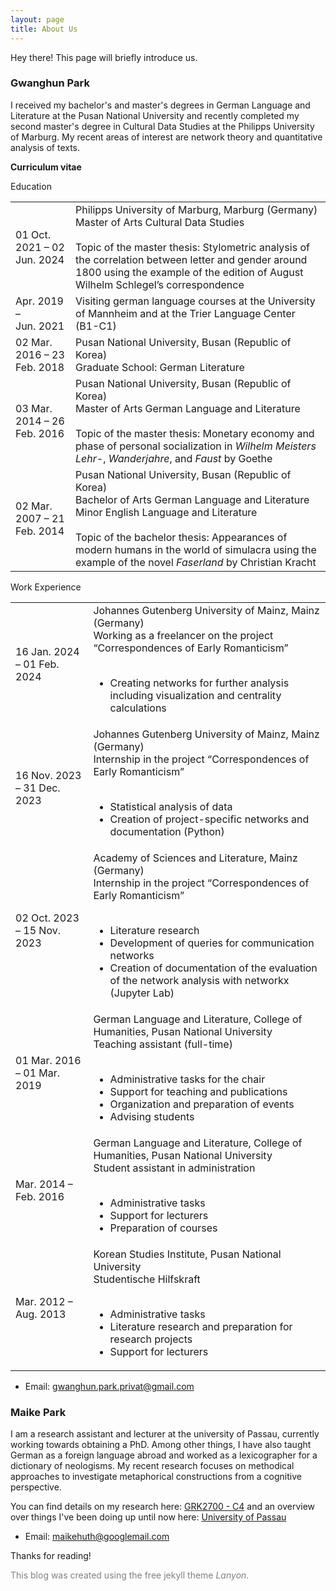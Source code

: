 ```yaml
---
layout: page
title: About Us
---
```


<p class="message">
  Hey there! This page will briefly introduce us.
</p>

### Gwanghun Park

I received my bachelor's and master's degrees in German Language and Literature at the Pusan ​​National University and recently completed my second master's degree in Cultural Data Studies at the Philipps University of Marburg. My recent areas of interest are network theory and quantitative analysis of texts.

**Curriculum vitae**

Education

<table>
  <tbody>
    <tr>
      <td>01 Oct. 2021 – 02 Jun. 2024</td>
      <td>Philipps University of Marburg, Marburg (Germany)
      <br>Master of Arts Cultural Data Studies
      <br><br>Topic of the master thesis: Stylometric analysis of the correlation between letter and gender around 1800 using the example of the edition of August Wilhelm Schlegel’s correspondence</td>
    </tr>  
    <tr>
      <td>Apr. 2019 – <br>Jun. 2021</td>
      <td>Visiting german language courses at the University of Mannheim and at the Trier Language Center (B1-C1)</td>
    </tr>
    <tr>
      <td>02 Mar. 2016 – 23 Feb. 2018</td>
      <td>Pusan National University, Busan (Republic of Korea)
      <br>Graduate School: German Literature</td>
    </tr>
    <tr>
      <td>03 Mar. 2014 – 26 Feb. 2016</td>
      <td>Pusan National University, Busan (Republic of Korea)
      <br>Master of Arts German Language and Literature
      <br><br>Topic of the master thesis: Monetary economy and phase of personal socialization in <em>Wilhelm Meisters Lehr-</em>, <em>Wanderjahre</em>, and <em>Faust</em> by Goethe</td>
    </tr>
    <tr>
      <td>02 Mar. 2007 – 21 Feb. 2014</td>
      <td>Pusan National University, Busan (Republic of Korea)
      <br>Bachelor of Arts German Language and Literature
      <br>Minor English Language and Literature
      <br><br>Topic of the bachelor thesis: Appearances of modern humans in the world of simulacra using the example of the novel <em>Faserland</em> by Christian Kracht</td>
    </tr>
  </tbody>
</table>

Work Experience

<table>
  <tbody>
    <tr>
      <td>16 Jan. 2024 – 01 Feb. 2024</td>
      <td>Johannes Gutenberg University of Mainz, Mainz (Germany)
      <br>Working as a freelancer on the project “Correspondences of Early Romanticism”<br><br>
      <ul>
        <li>Creating networks for further analysis including visualization and centrality calculations</li>
      </ul>
      </td>
    </tr>
    <tr>
      <td>16 Nov. 2023 – 31 Dec. 2023</td>
      <td>Johannes Gutenberg University of Mainz, Mainz (Germany)
      <br>Internship in the project “Correspondences of Early Romanticism”<br><br>
      <ul>
        <li>Statistical analysis of data</li>
        <li>Creation of project-specific networks and documentation (Python)</li>
      </ul>
      </td>
    </tr>
    <tr>
      <td>02 Oct. 2023 – 15 Nov. 2023</td>
      <td>Academy of Sciences and Literature, Mainz (Germany)
      <br>Internship in the project “Correspondences of Early Romanticism”<br><br>
      <ul>
        <li>Literature research</li>
        <li>Development of queries for communication networks</li>
        <li>Creation of documentation of the evaluation of the network analysis with networkx (Jupyter Lab)</li>
      </ul>
      </td>
    </tr>
    <tr>
      <td>01 Mar. 2016 – 01 Mar. 2019</td>
      <td>German Language and Literature, College of Humanities, Pusan National University
      <br>Teaching assistant (full-time)<br><br>
      <ul>
        <li>Administrative tasks for the chair</li>
        <li>Support for teaching and publications</li>
        <li>Organization and preparation of events</li>
        <li>Advising students</li>
      </ul>
      </td>
    </tr>
    <tr>
      <td>Mar. 2014 – Feb. 2016</td>
      <td>German Language and Literature, College of Humanities, Pusan National University
      <br>Student assistant in administration<br><br>
      <ul>
        <li>Administrative tasks</li>
        <li>Support for lecturers</li>
        <li>Preparation of courses</li>
      </ul>
      </td>
    </tr>
    <tr>
      <td>Mar. 2012 – Aug. 2013</td>
      <td>Korean Studies Institute, Pusan National University
      <br>Studentische Hilfskraft<br><br>
      <ul>
        <li>Administrative tasks</li>
        <li>Literature research and preparation for research projects</li>
        <li>Support for lecturers</li>
      </ul>
      </td>
    </tr>
  </tbody>
</table>

* Email: <a href="mailto:gwanghun.park.privat@gmail.com">gwanghun.park.privat@gmail.com</a>

### Maike Park

I am a research assistant and lecturer at the university of Passau, currently working towards obtaining a PhD. Among other things, I have also taught German as a foreign language abroad and worked as a lexicographer for a dictionary of neologisms. My recent research focuses on methodical approaches to investigate metaphorical constructions from a cognitive perspective.

You can find details on my research here: [GRK2700 - C4](https://www.uni-marburg.de/en/fb09/grk-2700/projects/c4-polysemy-and-metaphors-as-a-challenge-for-mental-representations) and an overview over things I've been doing up until now here: [University of Passau](https://www.geku.uni-passau.de/deutsche-sprachwissenschaft/lehrstuhlteam/maike-park)

* Email: <a href="mailto:maikehuth@googlemail.com">maikehuth@googlemail.com</a>

Thanks for reading!

<p style="color:gray; font-size:14px">This blog was created using the free jekyll theme <i>Lanyon</i>.</p>